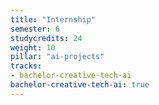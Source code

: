```yaml
---
title: "Internship"
semester: 6
studycredits: 24
weight: 10
pillar: "ai-projects"
tracks:
- bachelor-creative-tech-ai
bachelor-creative-tech-ai: true
---
```

